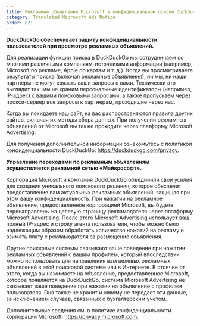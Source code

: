 ```yaml
---
title: Рекламные объявления Microsoft в конфиденциальном поиске DuckDuckGo
category: Translated Microsoft Ads Notice
order: 821
---
```


**DuckDuckGo обеспечивает защиту конфиденциальности пользователей при просмотре рекламных объявлений.**

Для реализации функции поиска в DuckDuckGo мы сотрудничаем со многими различными компаниям-источниками информации (например, Microsoft по рекламе, Apple по картам и т. д.). Когда вы просматриваете результаты поиска (включая рекламные объявления), ни мы, ни наши партнеры не могут связать ваши запросы с вами. Технически это выглядит так: мы не храним персональные идентификаторы (например, IP-адрес) с вашими поисковыми запросами, а также пропускаем через прокси-сервер все запросы к партнерам, проходящие через нас.

Когда вы покидаете наш сайт, на вас распространяются правила других сайтов, включая их методы сбора данных. При получении рекламных объявлений от Microsoft вы также проходите через платформу Microsoft Advertising.

Для получения дополнительной информации ознакомьтесь с политикой конфиденциальности DuckDuckGo: <https://duckduckgo.com/privacy>.

**Управление переходами по рекламным объявлениям осуществляется рекламной сетью «Майкрософт».**

Корпорация Microsoft и компания DuckDuckGo объединили свои усилия для создания уникального поискового решения, которое обеспечит предоставление вам актуальных рекламных объявлений, защищая при этом вашу конфиденциальность. При нажатии на рекламное объявление, предоставленное корпорацией Microsoft, вы будете перенаправлены на целевую страницу рекламодателя через платформу Microsoft Advertising. После этого Microsoft Advertising использует ваш полный IP-адрес и строку агента пользователя, чтобы можно было надлежащим образом обработать количество нажатий на рекламу и взимать плату с рекламодателя за размещение объявления.

Другие поисковые системы связывают ваше поведение при нажатии рекламных объявлений с вашим профилем, который впоследствии можно использовать для направления вам целевых рекламных объявлений в этой поисковой системе или в Интернете. В отличие от этого, когда вы нажимаете на объявление, предоставленное Microsoft, которое появляется на DuckDuckGo, система Microsoft Advertising не связывает ваше поведение при нажатии на объявление с профилем пользователя. Она также не хранит и никому не передает эти данные, за исключением случаев, связанных с бухгалтерским учетом.

Дополнительные сведения см. в политике конфиденциальности корпорации Microsoft: <https://privacy.microsoft.com>.
